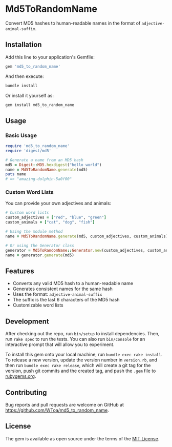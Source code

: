 # Md5ToRandomName

Convert MD5 hashes to human-readable names in the format of `adjective-animal-suffix`.

## Installation

Add this line to your application's Gemfile:

```ruby
gem 'md5_to_random_name'
```

And then execute:

```bash
bundle install
```

Or install it yourself as:

```bash
gem install md5_to_random_name
```

## Usage

### Basic Usage

```ruby
require 'md5_to_random_name'
require 'digest/md5'

# Generate a name from an MD5 hash
md5 = Digest::MD5.hexdigest("hello world")
name = Md5ToRandomName.generate(md5)
puts name
# => "amazing-dolphin-5a0f00"
```

### Custom Word Lists

You can provide your own adjectives and animals:

```ruby
# Custom word lists
custom_adjectives = ["red", "blue", "green"]
custom_animals = ["cat", "dog", "fish"]

# Using the module method
name = Md5ToRandomName.generate(md5, custom_adjectives, custom_animals)

# Or using the Generator class
generator = Md5ToRandomName::Generator.new(custom_adjectives, custom_animals)
name = generator.generate(md5)
```

## Features

- Converts any valid MD5 hash to a human-readable name
- Generates consistent names for the same hash
- Uses the format: `adjective-animal-suffix`
- The suffix is the last 6 characters of the MD5 hash
- Customizable word lists

## Development

After checking out the repo, run `bin/setup` to install dependencies. Then, run `rake spec` to run the tests. You can also run `bin/console` for an interactive prompt that will allow you to experiment.

To install this gem onto your local machine, run `bundle exec rake install`. To release a new version, update the version number in `version.rb`, and then run `bundle exec rake release`, which will create a git tag for the version, push git commits and the created tag, and push the `.gem` file to [rubygems.org](https://rubygems.org).

## Contributing

Bug reports and pull requests are welcome on GitHub at https://github.com/WToa/md5_to_random_name.

## License

The gem is available as open source under the terms of the [MIT License](https://opensource.org/licenses/MIT).

